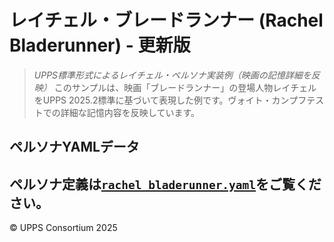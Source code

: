 # レイチェル・ブレードランナー (Rachel Bladerunner) - 更新版
> *UPPS標準形式によるレイチェル・ペルソナ実装例（映画の記憶詳細を反映）*
このサンプルは、映画「ブレードランナー」の登場人物レイチェルをUPPS 2025.2標準に基づいて表現した例です。ヴォイト・カンプフテストでの詳細な記憶内容を反映しています。
## ペルソナYAMLデータ
ペルソナ定義は[`rachel_bladerunner.yaml`](./rachel_bladerunner.yaml)をご覧ください。
---
© UPPS Consortium 2025

